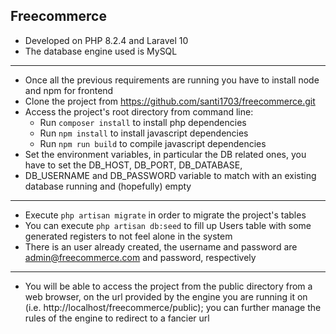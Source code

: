 ## Freecommerce

- Developed on PHP 8.2.4 and Laravel 10
- The database engine used is MySQL
---
- Once all the previous requirements are running you have to install node and npm for frontend
- Clone the project from https://github.com/santi1703/freecommerce.git
- Access the project's root directory from command line:
    - Run `composer install` to install php dependencies
    - Run `npm install` to install javascript dependencies
    - Run `npm run build` to compile javascript dependencies
- Set the environment variables, in particular the DB related ones, you have to set the DB_HOST, DB_PORT, DB_DATABASE, 
- DB_USERNAME and DB_PASSWORD variable to match with an existing database running and (hopefully) empty
---
- Execute `php artisan migrate` in order to migrate the project's tables
- You can execute `php artisan db:seed` to fill up Users table with some generated registers to not feel alone in the system
- There is an user already created, the username and password are admin@freecommerce.com and password, respectively
---
- You will be able to access the project from the public directory from a web browser, on the url provided
by the engine you are running it on (i.e. http://localhost/freecommerce/public); you can further manage the rules
of the engine to redirect to a fancier url
